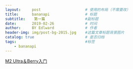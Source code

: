 ```yaml
---
layout:     post                    # 使用的布局（不需要改）
title:      bananapi                # 标题 
subtitle:    第一篇                  #副标题
date:       2019-02-26              # 时间
author:     BY Edlward              # 作者
header-img: img/post-bg-2015.jpg    #这篇文章标题背景图片
catalog: true                       # 是否归档
tags:                               #标签
    - bananapi
---
```


[M2 Ultra＆Berry入门](http://wiki.banana-pi.org/Getting_Started_with_M2_Ultra_%26_Berry#Load_your_first_image_on_M2U)  
